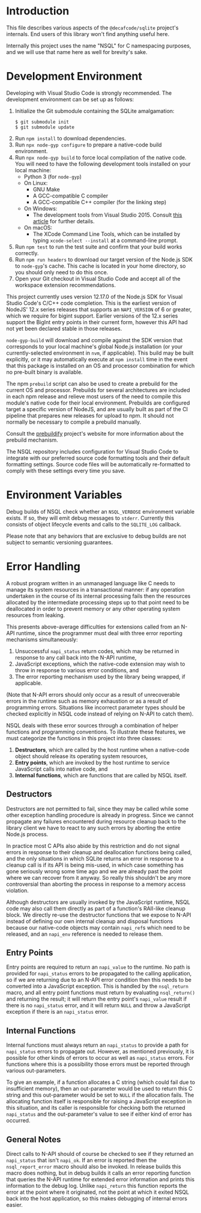 # Introduction

This file describes various aspects of the `@decafcode/sqlite` project's
internals. End users of this library won't find anything useful here.

Internally this project uses the name "NSQL" for C namespacing purposes, and we
will use that name here as well for brevity's sake.

# Development Environment

Developing with Visual Studio Code is strongly recommended. The development
environment can be set up as follows:

1. Initialize the Git submodule containing the SQLite amalgamation:
   ```
   $ git submodule init
   $ git submodule update
   ```
2. Run `npm install` to download dependencies.
3. Run `npx node-gyp configure` to prepare a native-code build environment.
4. Run `npx node-gyp build` to force local compilation of the native code. You
   will need to have the following development tools installed on your local
   machine:
   - Python 3 (for `node-gyp`)
   - On Linux:
     - GNU Make
     - A GCC-compatible C compiler
     - A GCC-compatible C++ compiler (for the linking step)
   - On Windows:
     - The development tools from Visual Studio 2015. Consult
       [this article](https://spin.atomicobject.com/2019/03/27/node-gyp-windows/)
       for further details.
   - On macOS:
     - The XCode Command Line Tools, which can be installed by typing
       `xcode-select --install` at a command-line prompt.
5. Run `npm test` to run the test suite and confirm that your build works
   correctly.
6. Run `npm run headers` to download our target version of the Node.js SDK to
   `node-gyp`'s cache. This cache is located in your home directory, so you
   should only need to do this once.
7. Open your Git checkout in Visual Studio Code and accept all of the workspace
   extension recommendations.

This project currently uses version 12.17.0 of the Node.js SDK for Visual Studio
Code's C/C++ code completion. This is the earliest version of NodeJS' 12.x
series releases that supports an `NAPI_VERSION` of 6 or greater, which we
require for bigint support. Earlier versions of the 12.x series support the
BigInt entry points in their current form, however this API had not yet been
declared stable in those releases.

`node-gyp-build` will download and compile against the SDK version that
corresponds to your local machine's global Node.js installation (or your
currently-selected environment in `nvm`, if applicable). This build may be built
explicitly, or it may automatically execute at `npm install` time in the event
that this package is installed on an OS and processor combination for which no
pre-built binary is available.

The npm `prebuild` script can also be used to create a prebuild for the current
OS and processor. Prebuilds for several architectures are included in each npm
release and relieve most users of the need to compile this module's native code
for their local environment. Prebuilds are configured target a specific version
of NodeJS, and are usually built as part of the CI pipeline that prepares new
releases for upload to npm. It should not normally be necessary to compile a
prebuild manually.

Consult the [prebuildify](https://github.com/prebuild/prebuildify) project's
website for more information about the prebuild mechanism.

The NSQL repository includes configuration for Visual Studio Code to integrate
with our preferred source code formatting tools and their default formatting
settings. Source code files will be automatically re-formatted to comply with
these settings every time you save.

# Environment Variables

Debug builds of NSQL check whether an `NSQL_VERBOSE` environment variable
exists. If so, they will emit debug messages to `stderr`. Currently this
consists of object lifecycle events and calls to the `SQLITE_LOG` callback.

Please note that any behaviors that are exclusive to debug builds are not
subject to semantic versioning guarantees.

# Error Handling

A robust program written in an unmanaged language like C needs to manage its
system resources in a transactional manner: if any operation undertaken in the
course of its internal processing fails then the resources allocated by the
intermediate processing steps up to that point need to be deallocated in order
to prevent memory or any other operating system resources from leaking.

This presents above-average difficulties for extensions called from an N-API
runtime, since the programmer must deal with three error reporting mechanisms
simultaneously:

1. Unsuccessful `napi_status` return codes, which may be returned in response to
   any call back into the N-API runtime,
2. JavaScript exceptions, which the native-code extension may wish to throw in
   response to various error conditions, and
3. The error reporting mechanism used by the library being wrapped, if
   applicable.

(Note that N-API errors should only occur as a result of unrecoverable errors in
the runtime such as memory exhaustion or as a result of programming errors.
Situations like incorrect parameter types should be checked explicitly in NSQL
code instead of relying on N-API to catch them).

NSQL deals with these error sources through a combination of helper functions
and programming conventions. To illustrate these features, we must categorize
the functions in this project into three classes:

1. **Destructors**, which are called by the host runtime when a native-code
   object should release its operating system resources,
2. **Entry points**, which are invoked by the host runtime to service JavaScript
   calls into native code, and
3. **Internal functions**, which are functions that are called by NSQL itself.

## Destructors

Destructors are not permitted to fail, since they may be called while some other
exception handling procedure is already in progress. Since we cannot propagate
any failures encountered during resource cleanup back to the library client we
have to react to any such errors by aborting the entire Node.js process.

In practice most C APIs also abide by this restriction and do not signal errors
in response to their cleanup and deallocation functions being called, and the
only situations in which SQLite returns an error in response to a cleanup call
is if its API is being mis-used, in which case something has gone seriously
wrong some time ago and we are already past the point where we can recover from
it anyway. So really this shouldn't be any more controversial than aborting the
process in response to a memory access violation.

Although destructors are usually invoked by the JavaScript runtime, NSQL code
may also call them directly as part of a function's RAII-like cleanup block. We
directly re-use the destructor functions that we expose to N-API instead of
defining our own internal cleanup and disposal functions because our native-code
objects may contain `napi_ref`s which need to be released, and an `napi_env`
reference is needed to release them.

## Entry Points

Entry points are required to return an `napi_value` to the runtime. No path is
provided for `napi_status` errors to be propagated to the calling application,
so if we are returning due to an N-API error condition then this needs to be
converted into a JavaScript exception. This is handled by the `nsql_return`
macro, and all entry point functions must return by evaluating `nsql_return()`
and returning the result; it will return the entry point's `napi_value` result
if there is no `napi_status` error, and it will return `NULL` and throw a
JavaScript exception if there is an `napi_status` error.

## Internal Functions

Internal functions must always return an `napi_status` to provide a path for
`napi_status` errors to propagate out. However, as mentioned previously, it is
possible for other kinds of errors to occur as well as `napi_status` errors. For
functions where this is a possibility those errors must be reported through
various out-parameters.

To give an example, if a function allocates a C string (which could fail due to
insufficient memory), then an out-parameter would be used to return this C
string and this out-parameter would be set to `NULL` if the allocation fails.
The allocating function itself is responsible for raising a JavaScript exception
in this situation, and its caller is responsible for checking both the returned
`napi_status` and the out-parameter's value to see if either kind of error has
occurred.

## General Notes

Direct calls to N-API should of course be checked to see if they returned an
`napi_status` that isn't `napi_ok`. If an error is reported then the
`nsql_report_error` macro should also be invoked. In release builds this macro
does nothing, but in debug builds it calls an error reporting function that
queries the N-API runtime for extended error information and prints this
information to the debug log. Unlike `napi_return` this function reports the
error at the point where it originated, not the point at which it exited NSQL
back into the host application, so this makes debugging of internal errors
easier.
